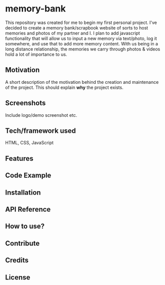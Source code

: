 # memory-bank

This repository was created for me to begin my first personal project. I've decided to create a memory bank/scrapbook website of sorts to host memories and photos of my partner and I. I plan to add javascript functionality that will allow us to input a new memory via text/photo, log it somewhere, and use that to add more memory content. With us being in a long distance relationship, the memories we carry through photos & videos hold a lot of importance to us.

## Motivation
A short description of the motivation behind the creation and maintenance of the project. This should explain **why** the project exists.


## Screenshots
Include logo/demo screenshot etc.

## Tech/framework used
HTML, CSS, JavaScript


## Features


## Code Example


## Installation


## API Reference


## How to use?


## Contribute


## Credits


## License
